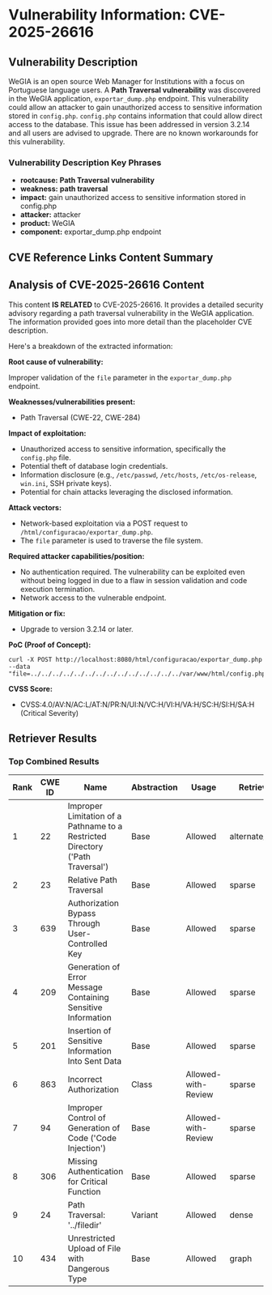 # Vulnerability Information: CVE-2025-26616

## Vulnerability Description
WeGIA is an open source Web Manager for Institutions with a focus on Portuguese language users. A **Path Traversal vulnerability** was discovered in the WeGIA application, `exportar_dump.php` endpoint. This vulnerability could allow an attacker to gain unauthorized access to sensitive information stored in `config.php`. `config.php` contains information that could allow direct access to the database. This issue has been addressed in version 3.2.14 and all users are advised to upgrade. There are no known workarounds for this vulnerability.

### Vulnerability Description Key Phrases
- **rootcause:** **Path Traversal vulnerability**
- **weakness:** **path traversal**
- **impact:** gain unauthorized access to sensitive information stored in config.php
- **attacker:** attacker
- **product:** WeGIA
- **component:** exportar_dump.php endpoint

## CVE Reference Links Content Summary
## Analysis of CVE-2025-26616 Content

This content **IS RELATED** to CVE-2025-26616. It provides a detailed security advisory regarding a path traversal vulnerability in the WeGIA application. The information provided goes into more detail than the placeholder CVE description.

Here's a breakdown of the extracted information:

**Root cause of vulnerability:**

Improper validation of the `file` parameter in the `exportar_dump.php` endpoint.

**Weaknesses/vulnerabilities present:**

*   Path Traversal (CWE-22, CWE-284)

**Impact of exploitation:**

*   Unauthorized access to sensitive information, specifically the `config.php` file.
*   Potential theft of database login credentials.
*   Information disclosure (e.g., `/etc/passwd`, `/etc/hosts`, `/etc/os-release`, `win.ini`, SSH private keys).
*   Potential for chain attacks leveraging the disclosed information.

**Attack vectors:**

*   Network-based exploitation via a POST request to `/html/configuracao/exportar_dump.php`.
*   The `file` parameter is used to traverse the file system.

**Required attacker capabilities/position:**

*   No authentication required. The vulnerability can be exploited even without being logged in due to a flaw in session validation and code execution termination.
*   Network access to the vulnerable endpoint.

**Mitigation or fix:**

*   Upgrade to version 3.2.14 or later.

**PoC (Proof of Concept):**

```
curl -X POST http://localhost:8080/html/configuracao/exportar_dump.php --data "file=../../../../../../../../../../../../../../var/www/html/config.php"
```

**CVSS Score:**

*   CVSS:4.0/AV:N/AC:L/AT:N/PR:N/UI:N/VC:H/VI:H/VA:H/SC:H/SI:H/SA:H (Critical Severity)

## Retriever Results

### Top Combined Results

| Rank | CWE ID | Name | Abstraction | Usage  | Retrievers | Individual Scores |
|------|--------|------|-------------|-------|------------|-------------------|
| 1 | 22 | Improper Limitation of a Pathname to a Restricted Directory ('Path Traversal') | Base | Allowed | alternate_terms | 0.800 |
| 2 | 23 | Relative Path Traversal | Base | Allowed | sparse | 0.496 |
| 3 | 639 | Authorization Bypass Through User-Controlled Key | Base | Allowed | sparse | 0.496 |
| 4 | 209 | Generation of Error Message Containing Sensitive Information | Base | Allowed | sparse | 0.474 |
| 5 | 201 | Insertion of Sensitive Information Into Sent Data | Base | Allowed | sparse | 0.472 |
| 6 | 863 | Incorrect Authorization | Class | Allowed-with-Review | sparse | 0.464 |
| 7 | 94 | Improper Control of Generation of Code ('Code Injection') | Base | Allowed-with-Review | sparse | 0.463 |
| 8 | 306 | Missing Authentication for Critical Function | Base | Allowed | sparse | 0.461 |
| 9 | 24 | Path Traversal: '../filedir' | Variant | Allowed | dense | 0.551 |
| 10 | 434 | Unrestricted Upload of File with Dangerous Type | Base | Allowed | graph | 0.003 |


